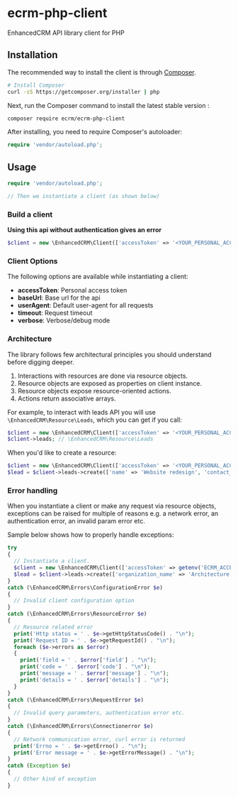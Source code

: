 # ecrm-php-client

EnhancedCRM API library client for PHP

## Installation

The recommended way to install the client is through
[Composer](http://getcomposer.org).

```bash
# Install Composer
curl -sS https://getcomposer.org/installer | php
```

Next, run the Composer command to install the latest stable version :

```bash
composer require ecrm/ecrm-php-client
```

After installing, you need to require Composer's autoloader:

```php
require 'vendor/autoload.php';
```

## Usage

```php
require 'vendor/autoload.php';

// Then we instantiate a client (as shown below)
```

### Build a client
__Using this api without authentication gives an error__

```php
$client = new \EnhancedCRM\Client(['accessToken' => '<YOUR_PERSONAL_ACCESS_TOKEN>']);
```

### Client Options

The following options are available while instantiating a client:

 * __accessToken__: Personal access token
 * __baseUrl__: Base url for the api
 * __userAgent__: Default user-agent for all requests
 * __timeout__: Request timeout
 * __verbose__: Verbose/debug mode

### Architecture

The library follows few architectural principles you should understand before digging deeper.
1. Interactions with resources are done via resource objects.
2. Resource objects are exposed as properties on client instance.
3. Resource objects expose resource-oriented actions.
4. Actions return associative arrays.

For example, to interact with leads API you will use `\EnhancedCRM\Resource\Leads`, which you can get if you call:

```php
$client = new \EnhancedCRM\Client(['accessToken' => '<YOUR_PERSONAL_ACCESS_TOKEN>']);
$client->leads; // \EnhancedCRM\Resource\Leads
```

When you'd like to create a resource:

```php
$client = new \EnhancedCRM\Client(['accessToken' => '<YOUR_PERSONAL_ACCESS_TOKEN>']);
$lead = $client->leads->create(['name' => 'Website redesign', 'contact_id' => $id]);
```

### Error handling

When you instantiate a client or make any request via resource objects, exceptions can be raised for multiple
of reasons e.g. a network error, an authentication error, an invalid param error etc. 

Sample below shows how to properly handle exceptions:

```php
try
{
  // Instantiate a client.
  $client = new \EnhancedCRM\Client(['accessToken' => getenv('ECRM_ACCESS_TOKEN')]);
  $lead = $client->leads->create(['organization_name' => 'Architecture company']);
}
catch (\EnhancedCRM\Errors\ConfigurationError $e)
{
  // Invalid client configuration option
}
catch (\EnhancedCRM\Errors\ResourceError $e)
{
  // Resource related error
  print('Http status = ' . $e->getHttpStatusCode() . "\n");
  print('Request ID = ' . $e->getRequestId() . "\n");
  foreach ($e->errors as $error)
  {
    print('field = ' . $error['field'] . "\n");
    print('code = ' . $error['code'] . "\n");
    print('message = ' . $error['message'] . "\n");
    print('details = ' . $error['details'] . "\n");
  }
}
catch (\EnhancedCRM\Errors\RequestError $e)
{
  // Invalid query parameters, authentication error etc.
}
catch (\EnhancedCRM\Errors\Connectionerror $e)
{
  // Network communication error, curl error is returned
  print('Errno = ' . $e->getErrno() . "\n");
  print('Error message = ' . $e->getErrorMessage() . "\n");
}
catch (Exception $e)
{
  // Other kind of exception
}
```
